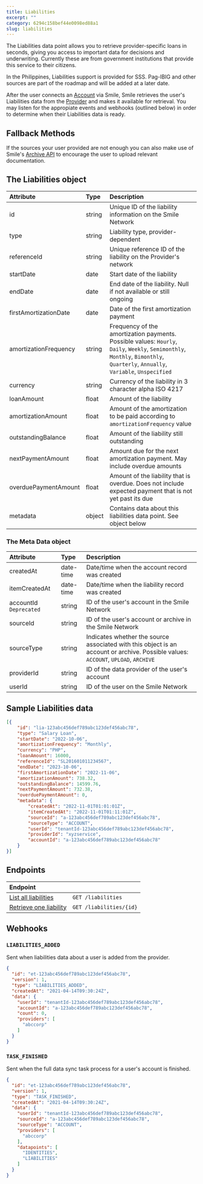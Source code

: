 ```yaml
---
title: Liabilities
excerpt: ""
category: 6294c158bef44e0098ed88a1
slug: liabilities
---
```



The Liabilities data point allows you to retrieve provider-specific loans in seconds, giving you access to important data for decisions and underwriting. Currently these are from government institutions that provide this service to their citizens.

In the Philippines, Liabilities support is provided for SSS. Pag-IBIG and other sources are part of the roadmap and will be added at a later date.

After the user connects an [Account](/reference/accounts) via Smile, Smile retrieves the user's Liabilities data from the [Provider](/reference/providers) and makes it available for retrieval. You may listen for the appropiate events and webhooks (outlined below) in order to determine when their Liabilities data is ready.

## Fallback Methods

If the sources your user provided are not enough you can also make use of Smile's [Archive API](/reference/archives) to encourage the user to upload relevant documentation.

## The Liabilities object

| Attribute  | Type   | Description |
| :--------- | :----- | :------- |
| id | string | Unique ID of the liability information on the Smile Network |
| type | string | Liability type, provider-dependent |
| referenceId | string | Unique reference ID of the liability on the Provider's network |
| startDate | date | Start date of the liability |
| endDate | date | End date of the liability. Null if not available or still ongoing |
| firstAmortizationDate | date | Date of the first amortization payment |
| amortizationFrequency | string | Frequency of the amortization payments. Possible values: `Hourly`, `Daily`, `Weekly`, `Semimonthly`, `Monthly`, `Bimonthly`, `Quarterly`, `Annually`, `Variable`, `Unspecified` |
| currency | string | Currency of the liability in 3 character alpha ISO 4217 |
| loanAmount | float | Amount of the liability |
| amortizationAmount | float | Amount of the amortization to be paid according to `amortizationFrequency` value |
| outstandingBalance | float | Amount of the liability still outstanding |
| nextPaymentAmount | float | Amount due for the next amortization payment. May include overdue amounts |
| overduePaymentAmount | float | Amount of the liability that is overdue. Does not include expected payment that is not yet past its due |
| metadata | object | Contains data about this liabilities data point. See object below |


### The Meta Data object

| Attribute  | Type   | Description |
| :--------- | :----- | :------- |
| createdAt | date-time | Date/time when the account record was created |
| itemCreatedAt | date-time | Date/time when the liability record was created |
| accountId `Deprecated` | string | ID of the user's account in the Smile Network |
| sourceId | string | ID of the user's account or archive in the Smile Network |
| sourceType | string | Indicates whether the source associated with this object is an account or archive. Possible values: `ACCOUNT`, `UPLOAD`, `ARCHIVE` |
| providerId | string | ID of the data provider of the user's account |
| userId | string | ID of the user on the Smile Network |


## Sample Liabilities data

```json
[{
    "id": "lia-123abc456def789abc123def456abc78",
    "type": "Salary Loan",
    "startDate": "2022-10-06",
    "amortizationFrequency": "Monthly",
    "currency": "PHP",
    "loanAmount": 16000,
    "referenceId": "SL201601011234567",
    "endDate": "2023-10-06",
    "firstAmortizationDate": "2022-11-06",
    "amortizationAmount": 738.32,
    "outstandingBalance": 14599.76,
    "nextPaymentAmount": 732.38,
    "overduePaymentAmount": 0,
    "metadata": {
        "createdAt": "2022-11-01T01:01:01Z",
        "itemCreatedAt": "2022-11-01T01:11:01Z",
        "sourceId": "a-123abc456def789abc123def456abc78",
        "sourceType": "ACCOUNT",
        "userId": "tenantId-123abc456def789abc123def456abc78",
        "providerId": "xyzservice",
        "accountId": "a-123abc456def789abc123def456abc78"
    }
}]
```

## Endpoints

| Endpoint | |
| :------- | :---- |
| [List all liabilities](/reference/list-liabilities) | `GET /liabilities` |
| [Retrieve one liability](/reference/get-liabilities) | `GET /liabilities/{id}` |

## Webhooks

### `LIABILITIES_ADDED`

Sent when liabilities data about a user is added from the provider.

```json
{
  "id": "et-123abc456def789abc123def456abc78",
  "version": 1,
  "type": "LIABILITIES_ADDED",
  "createdAt": "2021-04-14T09:30:24Z",
  "data": {
    "userId": "tenantId-123abc456def789abc123def456abc78",
    "accountId": "a-123abc456def789abc123def456abc78",
    "count": 0,
    "providers": [
      "abccorp"
    ]
  }
}
```

### `TASK_FINISHED`

Sent when the full data sync task process for a user's account is finished.

```json
{
  "id": "et-123abc456def789abc123def456abc78",
  "version": 1,
  "type": "TASK_FINISHED",
  "createdAt": "2021-04-14T09:30:24Z",
  "data": {
    "userId": "tenantId-123abc456def789abc123def456abc78",
    "sourceId": "a-123abc456def789abc123def456abc78",
    "sourceType": "ACCOUNT",
    "providers": [
      "abccorp"
    ],
    "datapoints": [
      "IDENTITIES",
      "LIABILITIES"
    ]
  }
}
```
